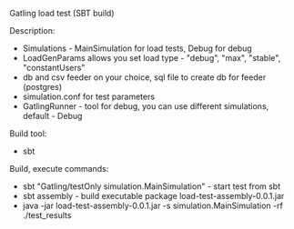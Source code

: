 Gatling load test (SBT build)

Description:
- Simulations - MainSimulation for load tests, Debug for debug
- LoadGenParams allows you set load type - "debug", "max", "stable", "constantUsers"
- db and csv feeder on your choice, sql file to create db for feeder (postgres)
- simulation.conf for test parameters
- GatlingRunner - tool for debug, you can use different simulations, default - Debug

Build tool:
- sbt

Build, execute commands:
- sbt "Gatling/testOnly simulation.MainSimulation" - start test from sbt
- sbt assembly  - build executable package load-test-assembly-0.0.1.jar
- java -jar load-test-assembly-0.0.1.jar -s simulation.MainSimulation -rf ./test_results